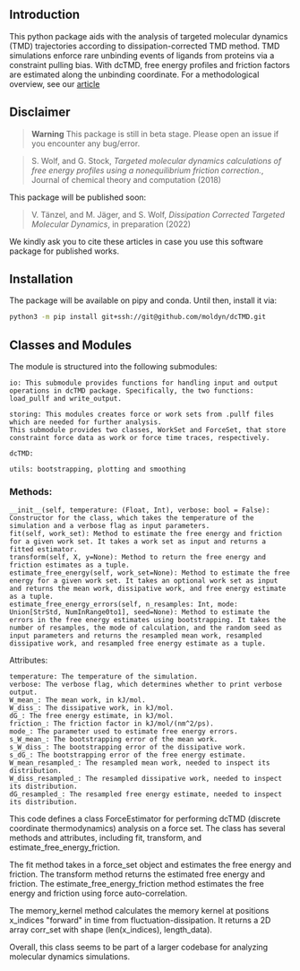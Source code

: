 ## Introduction
This python package aids with the analysis of targeted molecular dynamics (TMD) trajectories according to   dissipation-corrected TMD method. TMD simulations enforce rare unbinding events of ligands from proteins via a constraint pulling bias. With dcTMD, free energy profiles and friction factors are estimated along the unbinding coordinate. For a methodological overview, see our [article](https://pubs.acs.org/doi/full/10.1021/acs.jctc.8b00835)


## Disclaimer
> **Warning**
> This package is still in beta stage. Please open an issue if you encounter
> any bug/error.

> S. Wolf, and G. Stock,
> *Targeted molecular dynamics calculations of free energy profiles using a nonequilibrium friction correction.*,
> Journal of chemical theory and computation (2018)

This package will be published soon:

> V. Tänzel, and M. Jäger, and S. Wolf,
> *Dissipation Corrected Targeted Molecular Dynamics*,
> in preparation (2022)

We kindly ask you to cite these articles in case you use this software package for published works.


## Installation
The package will be available on pipy and conda. Until then, install it via:
```bash
python3 -m pip install git+ssh://git@github.com/moldyn/dcTMD.git
```



## Classes and Modules
The module is structured into the following submodules:

    io: This submodule provides functions for handling input and output operations in dcTMD package. Specifically, the two functions: load_pullf and write_output.

    storing: This modules creates force or work sets from .pullf files which are needed for further analysis.
    This submodule provides two classes, WorkSet and ForceSet, that store constraint force data as work or force time traces, respectively.

    dcTMD: 

    utils: bootstrapping, plotting and smoothing

### Methods:

    __init__(self, temperature: (Float, Int), verbose: bool = False): Constructor for the class, which takes the temperature of the simulation and a verbose flag as input parameters.
    fit(self, work_set): Method to estimate the free energy and friction for a given work set. It takes a work set as input and returns a fitted estimator.
    transform(self, X, y=None): Method to return the free energy and friction estimates as a tuple.
    estimate_free_energy(self, work_set=None): Method to estimate the free energy for a given work set. It takes an optional work set as input and returns the mean work, dissipative work, and free energy estimate as a tuple.
    estimate_free_energy_errors(self, n_resamples: Int, mode: Union[StrStd, NumInRange0to1], seed=None): Method to estimate the errors in the free energy estimates using bootstrapping. It takes the number of resamples, the mode of calculation, and the random seed as input parameters and returns the resampled mean work, resampled dissipative work, and resampled free energy estimate as a tuple.

Attributes:

    temperature: The temperature of the simulation.
    verbose: The verbose flag, which determines whether to print verbose output.
    W_mean_: The mean work, in kJ/mol.
    W_diss_: The dissipative work, in kJ/mol.
    dG_: The free energy estimate, in kJ/mol.
    friction_: The friction factor in kJ/mol/(nm^2/ps).
    mode_: The parameter used to estimate free energy errors.
    s_W_mean_: The bootstrapping error of the mean work.
    s_W_diss_: The bootstrapping error of the dissipative work.
    s_dG_: The bootstrapping error of the free energy estimate.
    W_mean_resampled_: The resampled mean work, needed to inspect its distribution.
    W_diss_resampled_: The resampled dissipative work, needed to inspect its distribution.
    dG_resampled_: The resampled free energy estimate, needed to inspect its distribution.

This code defines a class ForceEstimator for performing dcTMD (discrete coordinate thermodynamics) analysis on a force set. The class has several methods and attributes, including fit, transform, and estimate_free_energy_friction.

The fit method takes in a force_set object and estimates the free energy and friction. The transform method returns the estimated free energy and friction. The estimate_free_energy_friction method estimates the free energy and friction using force auto-correlation.

The memory_kernel method calculates the memory kernel at positions x_indices "forward" in time from fluctuation-dissipation. It returns a 2D array corr_set with shape (len(x_indices), length_data).

Overall, this class seems to be part of a larger codebase for analyzing molecular dynamics simulations.